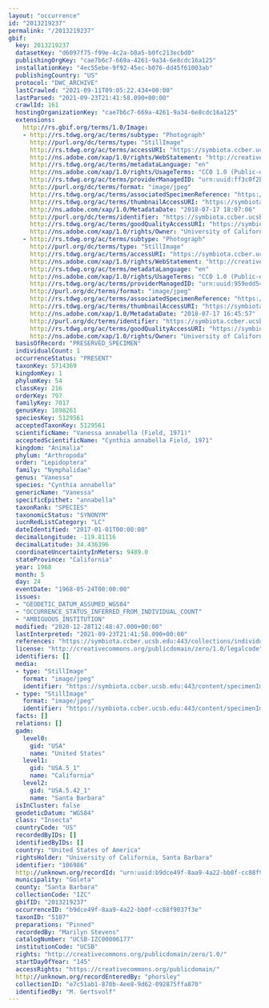 ```yaml
---
layout: "occurrence"
id: "2013219237"
permalink: "/2013219237"
gbif:
  key: 2013219237
  datasetKey: "d6097f75-f99e-4c2a-b8a5-b0fc213ecbd0"
  publishingOrgKey: "cae7b6c7-669a-4261-9a34-6e8cdc16a125"
  installationKey: "4ec55ebe-9f92-45ec-b076-dd45f61003ab"
  publishingCountry: "US"
  protocol: "DWC_ARCHIVE"
  lastCrawled: "2021-09-11T09:05:22.434+00:00"
  lastParsed: "2021-09-23T21:41:58.090+00:00"
  crawlId: 161
  hostingOrganizationKey: "cae7b6c7-669a-4261-9a34-6e8cdc16a125"
  extensions:
    http://rs.gbif.org/terms/1.0/Image:
    - http://rs.tdwg.org/ac/terms/subtype: "Photograph"
      http://purl.org/dc/terms/type: "StillImage"
      http://rs.tdwg.org/ac/terms/accessURI: "https://symbiota.ccber.ucsb.edu:443/content/specimenImages/UCSB_IZC/UCSB-IZC00006/UCSB-IZC00006177_1_lg.jpg"
      http://ns.adobe.com/xap/1.0/rights/WebStatement: "http://creativecommons.org/publicdomain/zero/1.0/"
      http://rs.tdwg.org/ac/terms/metadataLanguage: "en"
      http://ns.adobe.com/xap/1.0/rights/UsageTerms: "CC0 1.0 (Public-domain)"
      http://rs.tdwg.org/ac/terms/providerManagedID: "urn:uuid:ff3c0f2b-39b6-47a5-9b04-e00a2da082ba"
      http://purl.org/dc/terms/format: "image/jpeg"
      http://rs.tdwg.org/ac/terms/associatedSpecimenReference: "https://symbiota.ccber.ucsb.edu:443/collections/individual/index.php?occid=106986"
      http://rs.tdwg.org/ac/terms/thumbnailAccessURI: "https://symbiota.ccber.ucsb.edu:443/content/specimenImages/UCSB_IZC/UCSB-IZC00006/UCSB-IZC00006177_1_tn.jpg"
      http://ns.adobe.com/xap/1.0/MetadataDate: "2018-07-17 18:07:06"
      http://purl.org/dc/terms/identifier: "https://symbiota.ccber.ucsb.edu:443/content/specimenImages/UCSB_IZC/UCSB-IZC00006/UCSB-IZC00006177_1_lg.jpg"
      http://rs.tdwg.org/ac/terms/goodQualityAccessURI: "https://symbiota.ccber.ucsb.edu:443/content/specimenImages/UCSB_IZC/UCSB-IZC00006/UCSB-IZC00006177_1.jpg"
      http://ns.adobe.com/xap/1.0/rights/Owner: "University of California, Santa Barbara"
    - http://rs.tdwg.org/ac/terms/subtype: "Photograph"
      http://purl.org/dc/terms/type: "StillImage"
      http://rs.tdwg.org/ac/terms/accessURI: "https://symbiota.ccber.ucsb.edu:443/content/specimenImages/UCSB_IZC/UCSB-IZC00006/UCSB-IZC00006177_lg.jpg"
      http://ns.adobe.com/xap/1.0/rights/WebStatement: "http://creativecommons.org/publicdomain/zero/1.0/"
      http://rs.tdwg.org/ac/terms/metadataLanguage: "en"
      http://ns.adobe.com/xap/1.0/rights/UsageTerms: "CC0 1.0 (Public-domain)"
      http://rs.tdwg.org/ac/terms/providerManagedID: "urn:uuid:959edd54-55c9-40b0-b6a5-c35166b1d9a4"
      http://purl.org/dc/terms/format: "image/jpeg"
      http://rs.tdwg.org/ac/terms/associatedSpecimenReference: "https://symbiota.ccber.ucsb.edu:443/collections/individual/index.php?occid=106986"
      http://rs.tdwg.org/ac/terms/thumbnailAccessURI: "https://symbiota.ccber.ucsb.edu:443/content/specimenImages/UCSB_IZC/UCSB-IZC00006/UCSB-IZC00006177_tn.jpg"
      http://ns.adobe.com/xap/1.0/MetadataDate: "2018-07-17 16:45:57"
      http://purl.org/dc/terms/identifier: "https://symbiota.ccber.ucsb.edu:443/content/specimenImages/UCSB_IZC/UCSB-IZC00006/UCSB-IZC00006177_lg.jpg"
      http://rs.tdwg.org/ac/terms/goodQualityAccessURI: "https://symbiota.ccber.ucsb.edu:443/content/specimenImages/UCSB_IZC/UCSB-IZC00006/UCSB-IZC00006177.jpg"
      http://ns.adobe.com/xap/1.0/rights/Owner: "University of California, Santa Barbara"
  basisOfRecord: "PRESERVED_SPECIMEN"
  individualCount: 1
  occurrenceStatus: "PRESENT"
  taxonKey: 5714369
  kingdomKey: 1
  phylumKey: 54
  classKey: 216
  orderKey: 797
  familyKey: 7017
  genusKey: 1898261
  speciesKey: 5129561
  acceptedTaxonKey: 5129561
  scientificName: "Vanessa annabella (Field, 1971)"
  acceptedScientificName: "Cynthia annabella Field, 1971"
  kingdom: "Animalia"
  phylum: "Arthropoda"
  order: "Lepidoptera"
  family: "Nymphalidae"
  genus: "Vanessa"
  species: "Cynthia annabella"
  genericName: "Vanessa"
  specificEpithet: "annabella"
  taxonRank: "SPECIES"
  taxonomicStatus: "SYNONYM"
  iucnRedListCategory: "LC"
  dateIdentified: "2017-01-01T00:00:00"
  decimalLongitude: -119.81116
  decimalLatitude: 34.436396
  coordinateUncertaintyInMeters: 9489.0
  stateProvince: "California"
  year: 1968
  month: 5
  day: 24
  eventDate: "1968-05-24T00:00:00"
  issues:
  - "GEODETIC_DATUM_ASSUMED_WGS84"
  - "OCCURRENCE_STATUS_INFERRED_FROM_INDIVIDUAL_COUNT"
  - "AMBIGUOUS_INSTITUTION"
  modified: "2020-12-28T12:48:47.000+00:00"
  lastInterpreted: "2021-09-23T21:41:58.090+00:00"
  references: "https://symbiota.ccber.ucsb.edu:443/collections/individual/index.php?occid=106986"
  license: "http://creativecommons.org/publicdomain/zero/1.0/legalcode"
  identifiers: []
  media:
  - type: "StillImage"
    format: "image/jpeg"
    identifier: "https://symbiota.ccber.ucsb.edu:443/content/specimenImages/UCSB_IZC/UCSB-IZC00006/UCSB-IZC00006177_lg.jpg"
  - type: "StillImage"
    format: "image/jpeg"
    identifier: "https://symbiota.ccber.ucsb.edu:443/content/specimenImages/UCSB_IZC/UCSB-IZC00006/UCSB-IZC00006177_1_lg.jpg"
  facts: []
  relations: []
  gadm:
    level0:
      gid: "USA"
      name: "United States"
    level1:
      gid: "USA.5_1"
      name: "California"
    level2:
      gid: "USA.5.42_1"
      name: "Santa Barbara"
  isInCluster: false
  geodeticDatum: "WGS84"
  class: "Insecta"
  countryCode: "US"
  recordedByIDs: []
  identifiedByIDs: []
  country: "United States of America"
  rightsHolder: "University of California, Santa Barbara"
  identifier: "106986"
  http://unknown.org/recordId: "urn:uuid:b9dce49f-8aa9-4a22-bb0f-cc88f9037f3e"
  municipality: "Goleta"
  county: "Santa Barbara"
  collectionCode: "IZC"
  gbifID: "2013219237"
  occurrenceID: "b9dce49f-8aa9-4a22-bb0f-cc88f9037f3e"
  taxonID: "5107"
  preparations: "Pinned"
  recordedBy: "Marilyn Stevens"
  catalogNumber: "UCSB-IZC00006177"
  institutionCode: "UCSB"
  rights: "http://creativecommons.org/publicdomain/zero/1.0/"
  startDayOfYear: "145"
  accessRights: "https://creativecommons.org/publicdomain/"
  http://unknown.org/recordEnteredBy: "phorsley"
  collectionID: "e7c51ab1-870b-4ee8-9d62-092875ffa870"
  identifiedBy: "M. Gertsvolf"
---
```

